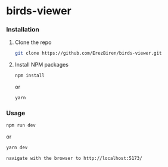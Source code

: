 # birds-viewer
### Installation


1. Clone the repo
   ```sh
   git clone https://github.com/ErezBiren/birds-viewer.git
   ```
2. Install NPM packages
   ```sh
   npm install
   ```
   or

   ```sh
   yarn
   ```



### Usage
   ```sh
   npm run dev
   ```
   or

   ```sh
   yarn dev
   ```

    navigate with the browser to http://localhost:5173/
